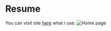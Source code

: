 # Resume
You can visit site [here]( https://myresume123443.herokuapp.com/)
what i use:
![Home page](https://github.com/Pasha28198/resume/blob/master/Screenshot_1.png)
